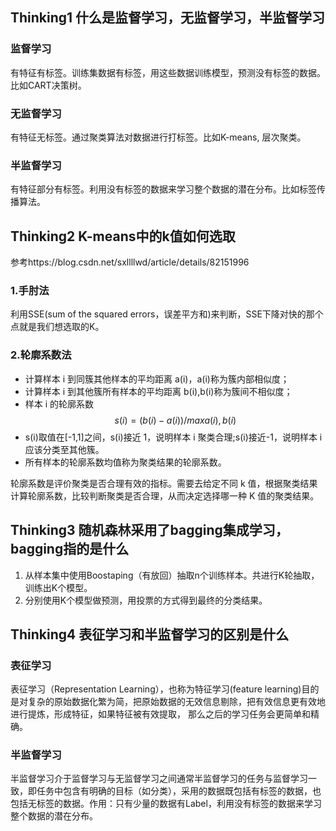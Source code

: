 ## Thinking1	什么是监督学习，无监督学习，半监督学习
### 监督学习
有特征有标签。训练集数据有标签，用这些数据训练模型，预测没有标签的数据。比如CART决策树。  
### 无监督学习
有特征无标签。通过聚类算法对数据进行打标签。比如K-means, 层次聚类。  
### 半监督学习
有特征部分有标签。利用没有标签的数据来学习整个数据的潜在分布。比如标签传播算法。


## Thinking2	K-means中的k值如何选取
参考https://blog.csdn.net/sxllllwd/article/details/82151996
### 1.手肘法
利用SSE(sum of the squared errors，误差平方和)来判断，SSE下降对快的那个点就是我们想选取的K。
### 2.轮廓系数法
- 计算样本 i 到同簇其他样本的平均距离 a(i)，a(i)称为簇内部相似度；  
- 计算样本 i 到其他簇所有样本的平均距离 b(i),b(i)称为簇间不相似度；  
- 样本 i 的轮廓系数 $$s(i)=(b(i)-a(i))/max{a(i),b(i)}$$  
- s(i)取值在[-1,1]之间，s(i)接近 1，说明样本 i 聚类合理;s(i)接近-1，说明样本 i 应该分类至其他簇。  
- 所有样本的轮廓系数均值称为聚类结果的轮廓系数。  

轮廓系数是评价聚类是否合理有效的指标。需要去给定不同 k 值，根据聚类结果计算轮廓系数，比较判断聚类是否合理，从而决定选择哪一种 K 值的聚类结果。

## Thinking3	随机森林采用了bagging集成学习，bagging指的是什么
1. 从样本集中使用Boostaping（有放回）抽取n个训练样本。共进行K轮抽取，训练出K个模型。
2. 分别使用K个模型做预测，用投票的方式得到最终的分类结果。

## Thinking4	表征学习和半监督学习的区别是什么 
### 表征学习
表征学习（Representation Learning），也称为特征学习(feature learning)目的是对复杂的原始数据化繁为简，把原始数据的无效信息剔除，把有效信息更有效地进行提炼，形成特征，如果特征被有效提取， 那么之后的学习任务会更简单和精确。 
### 半监督学习
半监督学习介于监督学习与无监督学习之间通常半监督学习的任务与监督学习一致，即任务中包含有明确的目标（如分类），采用的数据既包括有标签的数据，也包括无标签的数据。作用：只有少量的数据有Label，利用没有标签的数据来学习整个数据的潜在分布。
